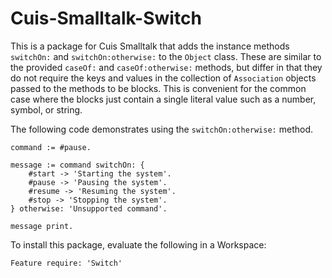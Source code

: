 # Cuis-Smalltalk-Switch

This is a package for Cuis Smalltalk that adds the instance methods
`switchOn:` and `switchOn:otherwise:` to the `Object` class.
These are similar to the provided `caseOf:` and `caseOf:otherwise:` methods,
but differ in that they do not require the keys and values in the
collection of `Association` objects passed to the methods to be blocks.
This is convenient for the common case where the blocks just contain
a single literal value such as a number, symbol, or string.

The following code demonstrates using the `switchOn:otherwise:` method.

```smalltalk
command := #pause.

message := command switchOn: {
    #start -> 'Starting the system'.
    #pause -> 'Pausing the system'.
    #resume -> 'Resuming the system'.
    #stop -> 'Stopping the system'.
} otherwise: 'Unsupported command'.

message print.
```

To install this package, evaluate the following in a Workspace:

```smalltalk
Feature require: 'Switch'
```
